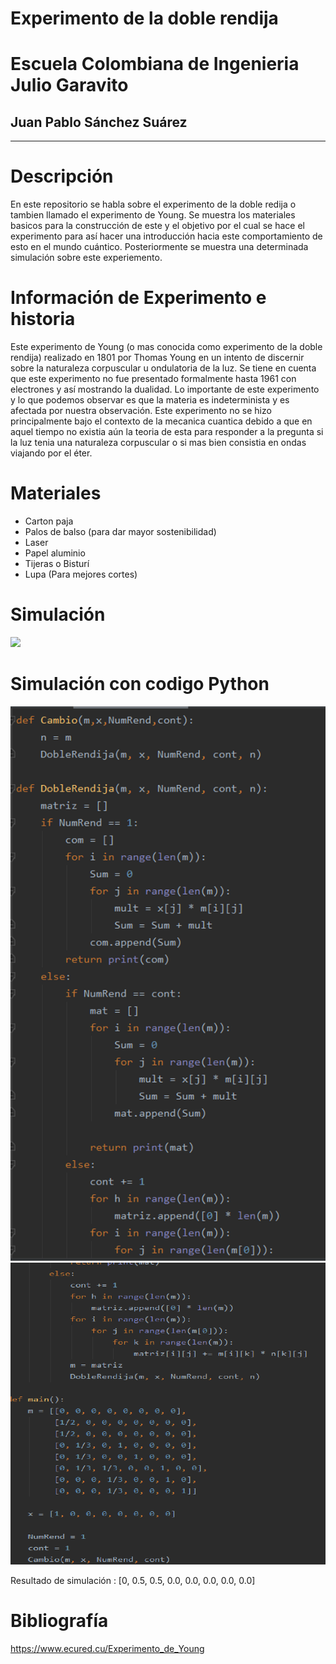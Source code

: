 # Experimento de la doble rendija 
# Escuela Colombiana de Ingenieria Julio Garavito
## Juan Pablo Sánchez Suárez
****************************************************

# Descripción
En este repositorio se habla sobre el experimento de la doble redija o tambien llamado el experimento de Young. 
Se muestra los materiales basicos para la construcción de este y el objetivo por el cual se hace el experimento para así
hacer una introducción hacia este comportamiento de esto en el mundo cuántico. Posteriormente se muestra una determinada simulación sobre
este experiemento.

# Información de Experimento e historia
Este experimento de Young (o mas conocida como experimento de la doble rendija) realizado en 1801 por Thomas Young en un intento de 
discernir sobre la naturaleza corpuscular u ondulatoria de la luz. Se tiene en cuenta que este experimento no fue presentado formalmente hasta 
1961 con electrones y así mostrando la dualidad. Lo importante de este experimento y lo que podemos observar es que la materia es indeterminista 
y es afectada por nuestra observación. Este experimento no se hizo principalmente bajo el contexto de la mecanica cuantica debido a que en aquel 
tiempo no existia aún la teoria de esta para responder a la pregunta si la luz tenia una naturaleza corpuscular o si mas bien consistia en
ondas viajando por el éter. 

# Materiales
- Carton paja
- Palos de balso (para dar mayor sostenibilidad)
- Laser 
- Papel aluminio
- Tijeras o Bisturí
- Lupa (Para mejores cortes)

# Simulación
![](/Imagenes/ImagenSimulación.png)

# Simulación con codigo Python
![](/Imagenes/Imagencodigo.png)
![](/Imagenes/Imagen3.png)


Resultado de simulación : [0, 0.5, 0.5, 0.0, 0.0, 0.0, 0.0, 0.0]

# Bibliografía 
https://www.ecured.cu/Experimento_de_Young




